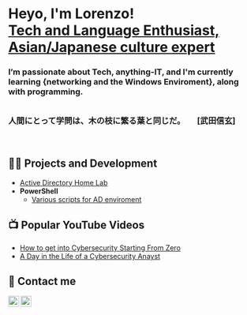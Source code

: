 <h1> Heyo, I'm Lorenzo! <br/><a href="https://github.com/joshmadakor1">Tech and Language Enthusiast, Asian/Japanese culture expert</a> </h1>

<h3>I’m passionate about Tech, anything-IT, and I'm currently learning {networking and the Windows Enviroment}, along with programming.<br><br>

人間にとって学問は、木の枝に繁る葉と同じだ。　　[武田信玄]</h3><br>

<h2>👨‍💻 Projects and Development</h2>

- [Active Directory Home Lab](https://github.com/joshmadakor1/Algorithms-Practice)
- <b>PowerShell</b>
  - [Various scripts for AD enviroment](https://github.com/joshmadakor1/Sentinel-Lab)

<h2>📺 Popular YouTube Videos</h2>

- [How to get into Cybersecurity Starting From Zero](https://www.youtube.com/watch?v=a83ASGn_V_s)
- [A Day in the Life of a Cybersecurity Anayst](https://www.youtube.com/watch?v=uHy3oM7NnoU)

<h2> 🤳 Contact me</h2>

[<img align="left" alt="LoBe | LinkedIn" width="22px" src="https://cdn.jsdelivr.net/npm/simple-icons@v3/icons/linkedin.svg" />][linkedin]
[<img align="left" alt="LoBe | Instagram" width="22px" src="https://cdn.jsdelivr.net/npm/simple-icons@v3/icons/instagram.svg" />][instagram]

[instagram]: https://www.instagram.com/joshmadakor/
[linkedin]: https://linkedin.com/in/joshmadakor

<!-- Wolanet/Wolanet is a ✨ special ✨ repository because its `README.md` (this file) appears on your GitHub profile. -->

